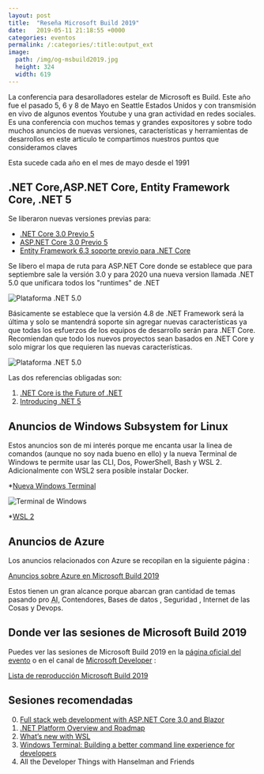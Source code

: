 ```yaml
---
layout: post
title:  "Reseña Microsoft Build 2019"
date:   2019-05-11 21:18:55 +0000
categories: eventos
permalink: /:categories/:title:output_ext
image:
  path: /img/og-msbuild2019.jpg
  height: 324
  width: 619
---
```


La conferencia para desarolladores estelar de Microsoft es Build. Este año fue el pasado 5, 6 y 8 de Mayo en Seattle Estados Unidos y con transmisión en vivo de algunos eventos Youtube y una gran actividad en redes sociales.
Es una conferencia con muchos temas y grandes expositores y sobre todo muchos anuncios de nuevas versiones, características y herramientas de desarrollos en este articulo te compartimos nuestros puntos que consideramos claves

Esta sucede cada año en el mes de mayo desde el 1991

## .NET Core,ASP.NET Core, Entity Framework Core, .NET 5

Se liberaron nuevas versiones previas para:

* [.NET Core 3.0 Previo 5](https://devblogs.microsoft.com/dotnet/announcing-net-core-3-0-preview-5/)
* [ASP.NET Core 3.0 Previo 5](https://devblogs.microsoft.com/aspnet/asp-net-core-updates-in-net-core-3-0-preview-5/)
* [Entity Framework 6.3 soporte previo para .NET Core](https://devblogs.microsoft.com/dotnet/announcing-entity-framework-6-3-preview-with-net-core-support/)

Se libero el mapa de ruta para ASP.NET Core donde se establece que para septiembre sale la versión 3.0 y para 2020  una nueva version llamada .NET 5.0 que unificara todos los "runtimes" de .NET

<img data-src="https://devblogs.microsoft.com/dotnet/wp-content/uploads/sites/10/2019/05/dotnet_schedule.png" class="lazyload"  alt="Plataforma .NET 5.0">

Básicamente se establece que la versión 4.8 de .NET Framework será la última y solo se mantendrá soporte sin agregar nuevas características ya que todas los esfuerzos de los equipos de desarrollo serán para .NET Core. Recomiendan que todo los nuevos proyectos sean basados en .NET Core y solo migrar los que requieren las nuevas características.

<img data-src="https://devblogs.microsoft.com/dotnet/wp-content/uploads/sites/10/2019/05/dotnet5_platform.png" class="lazyload"  alt="Plataforma .NET 5.0">

Las dos referencias obligadas son:

1. [.NET Core is the Future of .NET](https://devblogs.microsoft.com/dotnet/net-core-is-the-future-of-net/)
2. [Introducing .NET 5](https://devblogs.microsoft.com/dotnet/introducing-net-5/)

## Anuncios de Windows Subsystem for Linux

Estos anuncios son de mi interés porque me encanta usar la linea de comandos (aunque no soy nada bueno en ello) y la nueva Terminal de Windows te permite usar las CLI, Dos, PowerShell, Bash y WSL 2. Adicionalmente con WSL2 sera posible instalar Docker.

*[Nueva Windows Terminal](https://devblogs.microsoft.com/commandline/introducing-windows-terminal/)

<img data-src="https://devblogs.microsoft.com/commandline/wp-content/uploads/sites/33/2019/05/terminal-screenshot.png" class="lazyload"  alt="Terminal de Windows">

*[WSL 2](https://devblogs.microsoft.com/commandline/announcing-wsl-2/)

## Anuncios de Azure

Los anuncios relacionados con Azure se recopilan en la siguiente página :

[Anuncios sobre Azure en Microsoft Build 2019](https://azure.microsoft.com/build-2019/announcements/)

Estos tienen un gran alcance porque abarcan gran cantidad de temas pasando pro <abbr lang="en" title="Artificial Intelligence">AI</abbr>, Contendores, Bases de datos , Seguridad , Internet de las Cosas y Devops.

## Donde ver las sesiones de Microsoft Build 2019

Puedes ver las sesiones de Microsoft Build 2019 en la [página oficial del evento](https://www.microsoft.com/en-us/build) o en el canal de [Microsoft Developer](https://www.youtube.com/channel/UCsMica-v34Irf9KVTh6xx-g) :

[Lista de reproducción Microsoft Build 2019](https://www.youtube.com/playlist?list=PLlrxD0HtieHgspNIlv1x2H5_cxSRm7B17)

## Sesiones recomendadas

0. [Full stack web development with ASP.NET Core 3.0 and Blazor](https://www.youtube.com/watch?v=y7LAbdoNBJA&list=PLlrxD0HtieHgspNIlv1x2H5_cxSRm7B17&index=110)
1. [.NET Platform Overview and Roadmap](https://www.youtube.com/watch?v=ZlO1utbB2GQ&list=PLlrxD0HtieHgspNIlv1x2H5_cxSRm7B17&index=38&t=0s)
2. [What’s new with WSL](https://www.youtube.com/watch?v=9ZqeyTjX0TQ)
3. [Windows Terminal: Building a better command line experience for developers](https://www.youtube.com/watch?v=KMudkRcwjCw&t=11s)
4. All the Developer Things with Hanselman and Friends